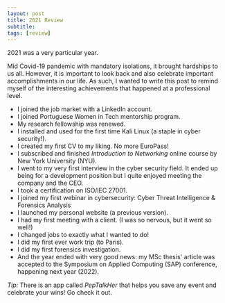 ```yaml
---
layout: post
title: 2021 Review
subtitle:
tags: [review]
---
```

2021 was a very particular year.

Mid Covid-19 pandemic with mandatory isolations, it brought hardships to us all. However, it is important to look back and also celebrate important accomplishments in our life.
As such, I wanted to write this post to remind myself of the interesting achievements that happened at a professional level.

* I joined the job market with a LinkedIn account.
* I joined Portuguese Women in Tech mentorship program.
* My research fellowship was renewed.
* I installed and used for the first time Kali Linux (a staple in cyber security!).
* I created my first CV to my liking. No more EuroPass!
* I subscribed and finished *Introduction to Networking* online course by New York University (NYU).
* I went to my very first interview in the cyber security field. It ended up being for a development position but I quite enjoyed meeting the company and the CEO.
* I took a certification on ISO/IEC 27001.
* I joined my first webinar in cybersecurity: Cyber Threat Intelligence & Forensics Analysis
* I launched my personal website (a previous version).
* I had my first meeting with a client. (I was so nervous, but it went so well!)
* I changed jobs to exactly what I wanted to do!
* I did my first ever work trip (to Paris).
* I did my first forensics investigation.
* And the year ended with very good news: my MSc thesis' article was accepted to the Symposium on Applied Computing (SAP) conference, happening next year (2022).



*Tip:* There is an app called *PepTalkHer* that helps you save any event and celebrate your wins! Go check it out.
